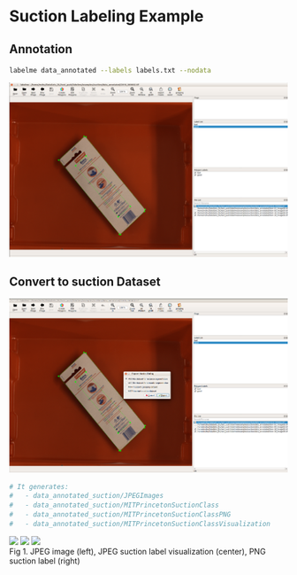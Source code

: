 # Suction Labeling Example

## Annotation

```bash
labelme data_annotated --labels labels.txt --nodata
```

![](.readme/annotation.png)

## Convert to suction Dataset

![](.readme/convert.png)

```bash
# It generates:
#   - data_annotated_suction/JPEGImages
#   - data_annotated_suction/MITPrincetonSuctionClass
#   - data_annotated_suction/MITPrincetonSuctionClassPNG
#   - data_annotated_suction/MITPrincetonSuctionClassVisualization
```

<img src="data_dataset_suction/JPEGImages/2018_000002.jpg" width="33%" /> <img src="data_dataset_suction/MITPrincetonSuctionClassVisualization/2018_000002.jpg" width="33%" /> <img src="data_dataset_suction/MITPrincetonSuctionClassPNG/2018_000002.png" width="33%" />  
Fig 1. JPEG image (left), JPEG suction label visualization (center), PNG suction label (right)
